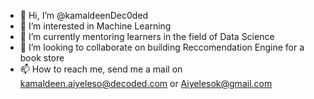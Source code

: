 - 👋 Hi, I’m @kamaldeenDec0ded
- 👀 I’m interested in Machine Learning
- 🌱 I’m currently mentoring learners in the field of Data Science
- 💞️ I’m looking to collaborate on building Reccomendation Engine for a book store
- 📫 How to reach me, send me a mail on kamaldeen.aiyeleso@decoded.com or Aiyelesok@gmail.com

<!---
kamaldeenDec0ded/kamaldeenDec0ded is a ✨ special ✨ repository because its `README.md` (this file) appears on your GitHub profile.
You can click the Preview link to take a look at your changes.
--->

